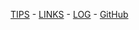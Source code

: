 [TIPS](TIPS/) - [LINKS](LINKS/) - [LOG](TXT/mylog.txt) - [GitHub](https://github.com/arishashaista/os242/)
